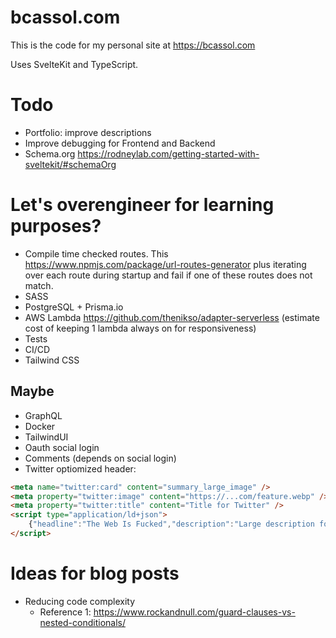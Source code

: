 # bcassol.com

This is the code for my personal site at https://bcassol.com

Uses SvelteKit and TypeScript.

# Todo

- Portfolio: improve descriptions
- Improve debugging for Frontend and Backend
- Schema.org https://rodneylab.com/getting-started-with-sveltekit/#schemaOrg

# Let's overengineer for learning purposes?

- Compile time checked routes. This https://www.npmjs.com/package/url-routes-generator plus iterating over each route during startup and fail if one of these routes does not match.
- SASS
- PostgreSQL + Prisma.io
- AWS Lambda https://github.com/thenikso/adapter-serverless (estimate cost of keeping 1 lambda always on for responsiveness)
- Tests
- CI/CD
- Tailwind CSS

## Maybe

- GraphQL
- Docker
- TailwindUI
- Oauth social login
- Comments (depends on social login)
- Twitter optiomized header:

```html
<meta name="twitter:card" content="summary_large_image" />
<meta property="twitter:image" content="https://...com/feature.webp" />
<meta property="twitter:title" content="Title for Twitter" />
<script type="application/ld+json">
	{"headline":"The Web Is Fucked","description":"Large description for title for Twitter","@type":"WebSite","image":"https://...com/feature.webp","url":"https://...com","@context":"https://schema.org"}.
</script>
```

# Ideas for blog posts

- Reducing code complexity
  - Reference 1: https://www.rockandnull.com/guard-clauses-vs-nested-conditionals/
